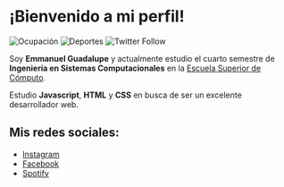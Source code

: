 # ¡Bienvenido a mi perfil!

![Ocupación](https://img.shields.io/badge/Ocupaci%C3%B3n:-Estudiante-green) ![Deportes](https://img.shields.io/badge/Deportes:-F%C3%BAtbol-blue) ![Twitter Follow](https://img.shields.io/twitter/follow/emmanuel__gpe?style=social)

Soy **Emmanuel Guadalupe** y actualmente estudio el cuarto semestre de **Ingeniería en Sistemas Computacionales** en la [Escuela Superior de Cómputo](https://www.escom.ipn.mx/).

Estudio **Javascript**, **HTML** y **CSS** en busca de ser un excelente desarrollador web.

## Mis redes sociales:
- [Instagram](https://www.instagram.com/_3.m.m_)
- [Facebook](https://www.facebook.com/emmanuelguadalup3/)
- [Spotify](https://open.spotify.com/user/9foaejiipwq5dbu3qzod5hl8l?fbclid=IwAR1MMt2EQRlUdD26ahYtrMDlsQdGj3rqTmxTxXH9ctjM-Kk97As_Bxz3LYg)